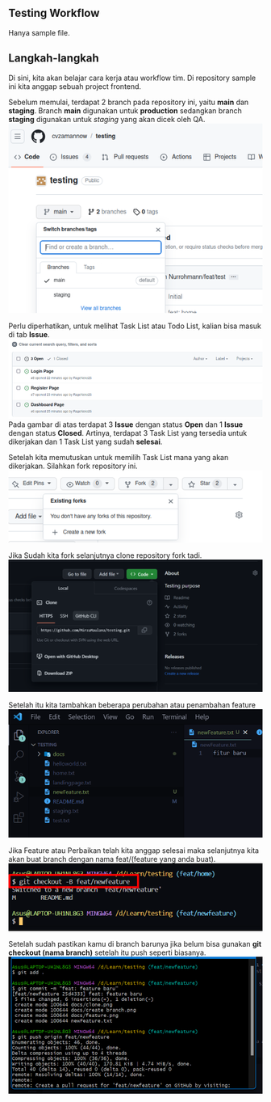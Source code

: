 ## Testing Workflow

Hanya sample file.

## Langkah-langkah

Di sini, kita akan belajar cara kerja atau workflow tim.
Di repository sample ini kita anggap sebuah project frontend.

Sebelum memulai, terdapat 2 branch pada repository ini, yaitu <b>main</b> dan <b>staging</b>.
Branch <b>main</b> digunakan untuk <b>production</b> sedangkan branch <b>staging</b> digunakan untuk <i>staging</i> yang akan dicek oleh QA.
<img src="docs/branch.png" >

Perlu diperhatikan, untuk melihat Task List atau Todo List, kalian bisa masuk di tab <b>Issue</b>.
<img src="docs/issue.png">
Pada gambar di atas terdapat 3 <b>Issue</b> dengan status <b>Open</b> dan 1 <b>Issue</b> dengan status <b>Closed</b>. Artinya, terdapat 3 Task List yang tersedia untuk dikerjakan dan 1 Task List yang sudah <b>selesai</b>.

Setelah kita memutuskan untuk memilih Task List mana yang akan dikerjakan. Silahkan fork repository ini.
<img src="docs/fork.png">

Jika Sudah kita fork selanjutnya clone repository fork tadi.
<img src="docs/clone.png">

Setelah itu kita tambahkan beberapa perubahan atau penambahan feature
<img src="docs/feature.png">

Jika Feature atau Perbaikan telah kita anggap selesai maka selanjutnya kita akan buat branch dengan nama feat/(feature yang anda buat).
<img src="docs/create branch.png">

Setelah sudah pastikan kamu di branch barunya jika belum bisa gunakan <b>git checkout (nama branch)</b>
setelah itu push seperti biasanya.
<img src="docs/push github.png">
